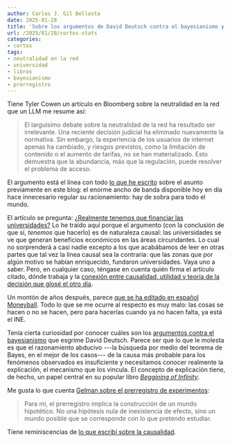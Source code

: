 ```yaml
---
author: Carlos J. Gil Bellosta
date: 2025-01-28
title: 'Sobre los argumentos de David Deutsch contra el bayesianismo y algunos asuntos más'
url: /2025/01/28/cortos-stats
categories:
- cortos
tags:
- neutralidad en la red
- universidad
- libros
- bayesianismo
- prerregistro
---
```


Tiene Tyler Cowen un artículo en Bloomberg sobre la neutralidad en la red que un LLM me resume así:

> El larguísimo debate sobre la neutralidad de la red ha resultado ser irrelevante. Una reciente decisión judicial ha eliminado nuevamente la normativa. Sin embargo, la experiencia de los usuarios de internet apenas ha cambiado, y riesgos previstos, como la limitación de contenido o el aumento de tarifas, no se han materializado. Esto demuestra que la abundancia, más que la regulación, puede resolver el problema de acceso.

El argumento está el línea con todo [lo que he escrito](/tags/neutralidad-en-la-red/) sobre el asunto previamente en este blog: el enorme ancho de banda disponible hoy en día hace innecesario regular su racionamiento: hay de sobra para todo el mundo.

El artículo se pregunta: [¿Realmente tenemos que financiar las universidades?](https://nadaesgratis.es/cabrales/realmente-tenemos-que-financiar-las-universidades) Lo he traído aquí porque el argumento (con la conclusión de que sí, _tenemos_ que hacerlo) es de naturaleza causal: las universidades se ve que generan beneficios económicos en las áreas circundantes. Lo cual no sorprenderá a casi nadie excepto a los que acabábamos de leer en otras partes que tal vez la línea causal sea la contraria: que las zonas que por algún motivo se habían enriquecido, fundaron universidades. Vaya uno a saber. Pero, en cualquier caso, téngase en cuenta quién firma el artículo citado, dónde trabaja y la [conexión entre causalidad, utilidad y teoría de la decisión que glosé el otro día](/2025/01/16/causalidad-util/).

Un montón de años después, parece [que se ha editado en español Moneyball](https://www.europapress.es/deportes/noticia-peninsula-publica-moneyball-michael-lewis-libro-revoluciono-deporte-negocios-tecnologia-20250107170524.html). Todo lo que se me ocurre al respecto es muy malo: las cosas se hacen o no se hacen, pero para hacerlas cuando ya no hacen falta, ya está el INE.

Tenía cierta curiosidad por conocer cuáles son los [argumentos contra el bayesianismo](https://josephnoelwalker.com/139-david-deutsch/) que esgrime David Deutsch. Parece ser que lo que le molesta es que el razonamiento abducivo ---la búsqueda por medio del teorema de Bayes, en el mejor de los casos--- de la causa más probable para los fenómenos observados es insuficiente y necesitamos conocer realmente la explicación, el mecanismo que los vincula. El concepto de explicación tiene, de hecho, un papel central en su popular libro [_Beggining of Infinity_](https://en.wikipedia.org/wiki/The_Beginning_of_Infinity).

Me gusta lo que cuenta
[Gelman sobre el prerregistro de experimentos](https://statmodeling.stat.columbia.edu/2025/01/16/why-i-like-preregistration-and-its-not-about-p-hacking-when-done-right-it-unifies-the-substance-of-science-with-the-scientific-method/):

> Para mí, el prerregistro implica la construcción de un mundo hipotético. No una hipótesis nula de inexistencia de efecto, sino un mundo posible que se corresponde con lo que pretendo estudiar.

Tiene reminiscencias de [lo que escribí sobre la causalidad](/2024/09/10/causalidad/).